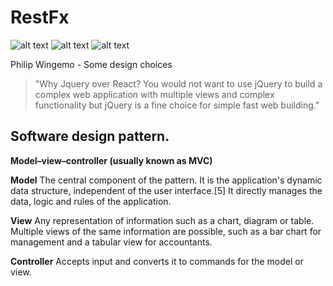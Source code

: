 # RestFx

![alt text](https://img.shields.io/badge/-Jquery-blue) 
![alt text](https://img.shields.io/badge/-PHP-blue)
![alt text](https://img.shields.io/badge/-Bootstrap-blue)

Philip Wingemo - Some design choices
> "Why Jquery over React? You would not want to use jQuery to build a complex web application with multiple views and complex functionality but jQuery is a fine choice for simple fast web building."

## Software design pattern. 

**Model–view–controller (usually known as MVC)**

**Model**
The central component of the pattern. It is the application's dynamic data structure, independent of the user interface.[5] It directly manages the data, logic and rules of the application.

**View**
Any representation of information such as a chart, diagram or table. Multiple views of the same information are possible, such as a bar chart for management and a tabular view for accountants.

**Controller**
Accepts input and converts it to commands for the model or view.
